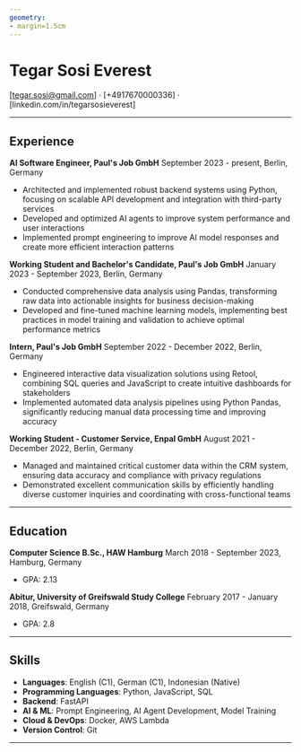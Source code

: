 ```yaml
---
geometry:
- margin=1.5cm
---
```


# Tegar Sosi Everest

[tegar.sosi@gmail.com] · [+4917670000336] · [linkedin.com/in/tegarsosieverest]

---

## Experience

**AI Software Engineer, Paul's Job GmbH**
September 2023 - present, Berlin, Germany

- Architected and implemented robust backend systems using Python, focusing on scalable API development and integration with third-party services
- Developed and optimized AI agents to improve system performance and user interactions
- Implemented prompt engineering to improve AI model responses and create more efficient interaction patterns


**Working Student and Bachelor's Candidate, Paul's Job GmbH**
January 2023 - September 2023, Berlin, Germany

- Conducted comprehensive data analysis using Pandas, transforming raw data into actionable insights for business decision-making
- Developed and fine-tuned machine learning models, implementing best practices in model training and validation to achieve optimal performance metrics

**Intern, Paul's Job GmbH**
September 2022 - December 2022, Berlin, Germany

- Engineered interactive data visualization solutions using Retool, combining SQL queries and JavaScript to create intuitive dashboards for stakeholders
- Implemented automated data analysis pipelines using Python Pandas, significantly reducing manual data processing time and improving accuracy

**Working Student - Customer Service, Enpal GmbH**
August 2021 - December 2022, Berlin, Germany

- Managed and maintained critical customer data within the CRM system, ensuring data accuracy and compliance with privacy regulations
- Demonstrated excellent communication skills by efficiently handling diverse customer inquiries and coordinating with cross-functional teams

---

## Education

**Computer Science B.Sc., HAW Hamburg**
March 2018 - September 2023, Hamburg, Germany
- GPA: 2.13

**Abitur, University of Greifswald Study College**
February 2017 - January 2018, Greifswald, Germany
- GPA: 2.8

---

## Skills

- **Languages**: English (C1), German (C1), Indonesian (Native)
- **Programming Languages**: Python, JavaScript, SQL
- **Backend**: FastAPI
- **AI & ML**: Prompt Engineering, AI Agent Development, Model Training
- **Cloud & DevOps**: Docker, AWS Lambda
- **Version Control**: Git

---
